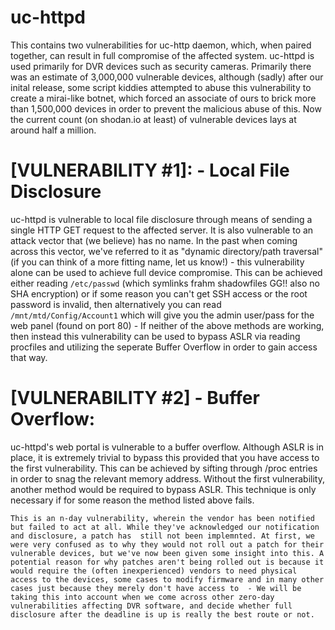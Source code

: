 # uc-httpd

This contains two vulnerabilities for uc-http daemon, which, when paired together, can result in full compromise of the affected system. uc-httpd is used primarily for DVR devices such as security cameras. Primarily there was an estimate of 3,000,000 vulnerable devices, although (sadly) after our inital release, some script kiddies attempted to abuse this vulnerability to create a mirai-like botnet, which forced an associate of ours to brick more than 1,500,000 devices in order to prevent the malicious abuse of this. Now the current count (on shodan.io at least) of vulnerable devices lays at around half a million.


 # [VULNERABILITY #1]: - Local File Disclosure
 uc-httpd is vulnerable to local file disclosure through means of sending a single HTTP GET request to the affected server. It is also vulnerable to an attack vector that (we believe) has no name. In the past when coming across this vector, we've referred to it as "dynamic directory/path traversal" (if you can think 		of a more fitting name, let us know!) - this vulnerability alone can be used to achieve full device compromise. This can be achieved either reading `/etc/passwd` (which symlinks frahm shadowfiles GG!! also no SHA encryption) or if some reason you can't get SSH access or the root password is invalid, then alternatively you can read `/mnt/mtd/Config/Account1` which will give you the admin user/pass for the web panel (found on port 80) - If neither of the above methods are working, then instead this vulnerability can be used to bypass ASLR via reading procfiles and utilizing the seperate Buffer Overflow in order to gain access that way.

 # [VULNERABILITY #2] - Buffer Overflow:
uc-httpd's web portal is vulnerable to a buffer overflow. Although ASLR is in place, it is extremely trivial to bypass this provided that you have access to 	the first vulnerability. This can be achieved by sifting through /proc entries in order to snag the relevant memory address. Without the first vulnerability, another method would be required to bypass ASLR. This technique is only necessary if for some reason the method listed above fails.



`This is an n-day vulnerability, wherein the vendor has been notified but failed to act at all. While they've acknowledged our notification and disclosure, a patch has  still not been implemnted. At first, we were very confused as to why they would not roll out a patch for their vulnerable devices, but we've now been given some insight into this. A potential reason for why patches aren't being rolled out is because it would require the (often inexperienced) vendors to need physical access to the devices, some cases to modify firmware and in many other cases just because they merely don't have access to  - We will be taking this into account when we come across other zero-day vulnerabilities affecting DVR software, and decide whether full disclosure after the deadline is up is really the best route or not.`
